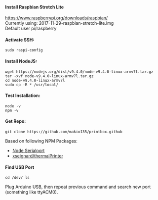 #### Install Raspbian Stretch Lite
https://www.raspberrypi.org/downloads/raspbian/  
Currently using: 2017-11-29-raspbian-stretch-lite.img  
Default user pi/raspberry

#### Activate SSH:
```
sudo raspi-config
```

#### Install NodeJS:
```
wget https://nodejs.org/dist/v9.4.0/node-v9.4.0-linux-armv7l.tar.gz
tar -xvf node-v9.4.0-linux-armv7l.tar.gz
cd node-v9.4.0-linux-armv7l
sudo cp -R * /usr/local/
```

#### Test Installation:
```
node -v
npm -v
```

#### Get Repo:
```
git clone https://github.com/makio135/printbox.github
```

Based on following NPM Packages:
- [Node Serialport](https://github.com/node-serialport/node-serialport)
- [xseignard/thermalPrinter](https://github.com/xseignard/thermalPrinter)

#### Find USB Port
```
cd /dev/ ls
```
Plug Arduino USB, then repeat previous command and search new port (something like ttyACM0).
